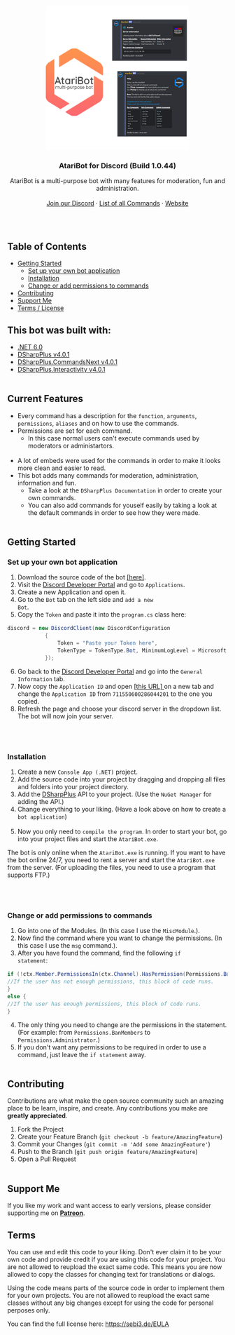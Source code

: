  <!-- PROJECT LOGO -->
<br />
<p align="center">
  <a href="https://github.com/MarkusKgit/MonkeyBot/">
    <img src="Logos/AtariBotPreview.png" alt="Logo" width="328" height="328">
  </a>
<h3 align="center">AtariBot for Discord (Build 1.0.44)</h3>
  <p align="center">AtariBot is a multi-purpose bot with many features for moderation, fun and administration.
    <br />
    <br />
    <a href="https://discord.gg/4pnAXKC">Join our Discord</a>
    ·
    <a href="https://sebi3.de/docs/AtariBot/fun-commands">List of all Commands</a>
    ·
    <a href="https://sebi3.de">Website</a>
  </p>
</p><br><br>
 
 
<!-- TABLE OF CONTENTS -->
## Table of Contents

* [Getting Started](#getting-started)
  * [Set up your own bot application](#set-up-your-own-bot-application)
  * [Installation](#installation)
  * [Change or add permissions to commands](#change-or-add-permissions-to-commands)
* [Contributing](#contributing)
* [Support Me](#support-me)
* [Terms / License](#terms)
 

## This bot was built with:
* <a href="https://dotnet.microsoft.com/en-us/download/dotnet/6.0">.NET 6.0</a>
* <a href="https://dsharpplus.github.io/">DSharpPlus v4.0.1</a>
* <a href="https://dsharpplus.github.io/">DSharpPlus.CommandsNext v4.0.1</a>
* <a href="https://dsharpplus.github.io/">DSharpPlus.Interactivity v4.0.1</a><br><br>


## Current Features
* Every command has a description for the <code>function</code>, <code>arguments</code>, <code>permissions</code>, <code>aliases</code> and on how to use the commands.
* Permissions are set for each command.<br>
  * In this case normal users can't execute commands used by moderators or administartors.<br><br>
* A lot of embeds were used for the commands in order to make it looks more clean and easier to read.
* This bot adds many commands for moderation, administration, information and fun.<br>
  * Take a look at the <code>DSharpPlus Documentation</code> in order to create your own commands.<br>
  * You can also add commands for youself easily by taking a look at the default commands in order to see how they were made.<br><br>


## Getting Started

### Set up your own bot application
 1. Download the source code of the bot <a href="https://github.com/sEbi3/AtariBot">[here]</a>.<br>
 2. Visit the <a href="https://discord.com/developers/applications">Discord Developer Portal</a> and go to <code>Applications</code>.<br>
 3. Create a new Application and open it.
 4. Go to the <code>Bot</code> tab on the left side and <code>add a new Bot</code>.<br>
 5. Copy the <code>Token</code> and paste it into the <code>program.cs</code> class here:

```cs 
discord = new DiscordClient(new DiscordConfiguration
            {
                Token = "Paste your Token here",
                TokenType = TokenType.Bot, MinimumLogLevel = Microsoft.Extensions.Logging.LogLevel.Debug,
            }); 
```

 6. Go back to the <a href="https://discord.com/developers/applications">Discord Developer Portal</a> and go into the <code>General Information</code> tab.
 7. Now copy the <code>Application ID</code> and open <a href="https://discord.com/oauth2/authorize?client_id=711550600286044201&scope=bot&permissions=8">[this URL] </a> on a new tab and change the <code>Application ID</code> from <code>711550600286044201</code> to the one you copied.
 8. Refresh the page and choose your discord server in the dropdown list. The bot will now join your server.<br><br><br><br>
 
### Installation
 1. Create a new <code>Console App (.NET)</code> project.<br>
 2. Add the source code into your project by dragging and dropping all files and folders into your project directory.<br>
 3. Add the <a href="https://dsharpplus.github.io/">DSharpPlus</a> API to your project. (Use the <code>NuGet Manager</code> for adding the API.)<br>
 4. Change everything to your liking. (Have a look above on how to create a <code>bot application</code>)<br><br>
 5. Now you only need to <code>compile the program</code>. In order to start your bot, go into your project files and start the <code>AtariBot.exe</code>.<br>

 The bot is only online when the <code>AtariBot.exe</code> is running. If you want to have the bot online 24/7, you need to rent a server and start the <code>AtariBot.exe</code> from the server. (For uploading the files, you need to use a program that supports FTP.)<br><br><br><br>


### Change or add permissions to commands
 1. Go into one of the Modules. (In this case I use the <code>MiscModule</code>.).
 2. Now find the command where you want to change the permissions. (In this case I use the <code>msg</code> command.).
 3. After you have found the command, find the following <code>if statement</code>:

```cs
if (!ctx.Member.PermissionsIn(ctx.Channel).HasPermission(Permissions.BanMembers)) {
//If the user has not enough permissions, this block of code runs.
}
else {
//If the user has enough permissions, this block of code runs.
}
```

 4. The only thing you need to change are the permissions in the statement. (For example: from <code>Permissions.BanMembers</code> to <code>Permissions.Administrator</code>.)<br>
 5. If you don't want any permissions to be required in order to use a command, just leave the <code>if statement</code> away.<br><br>


<!-- CONTRIBUTING -->
## Contributing

Contributions are what make the open source community such an amazing place to be learn, inspire, and create. Any contributions you make are **greatly appreciated**. 

1. Fork the Project
2. Create your Feature Branch (`git checkout -b feature/AmazingFeature`)
3. Commit your Changes (`git commit -m 'Add some AmazingFeature'`)
4. Push to the Branch (`git push origin feature/AmazingFeature`)
5. Open a Pull Request<br><br>


## Support Me
If you like my work and want access to early versions, please consider supporting me on [**Patreon**](https://www.patreon.com/sEbi3). 


## Terms
You can use and edit this code to your liking. Don't ever claim it to be your own code and provide credit if you are using this code for your project. You are not allowed to reupload the exact same code. This means you are now allowed to copy the classes for changing text for translations or dialogs.

Using the code means parts of the source code in order to implement them for your own projects. You are not allowed to reupload the exact same classes without any big changes except for using the code for personal perposes only.

You can find the full license here: https://sebi3.de/EULA
